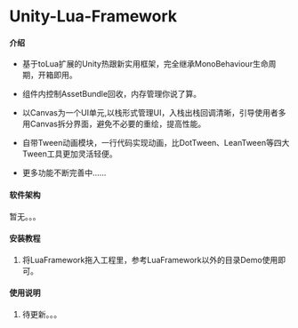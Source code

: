 # Unity-Lua-Framework

#### 介绍

- 基于toLua扩展的Unity热跟新实用框架，完全继承MonoBehaviour生命周期，开箱即用。

- 组件内控制AssetBundle回收，内存管理你说了算。

- 以Canvas为一个UI单元,以栈形式管理UI，入栈出栈回调清晰，引导使用者多用Canvas拆分界面，避免不必要的重绘，提高性能。

- 自带Tween动画模块，一行代码实现动画，比DotTween、LeanTween等四大Tween工具更加灵活轻便。

- 更多功能不断完善中......


#### 软件架构

暂无。。。

#### 安装教程

1.  将LuaFramework拖入工程里，参考LuaFramework以外的目录Demo使用即可。



#### 使用说明

1.  待更新。。。
